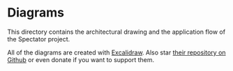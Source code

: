 # Diagrams

This directory contains the architectural drawing and the application flow of the Spectator project.

All of the diagrams are created with [Excalidraw](https://excalidraw.com/). 
Also star [their repository on Github](https://github.com/excalidraw/excalidraw) or even donate if you want to support them.